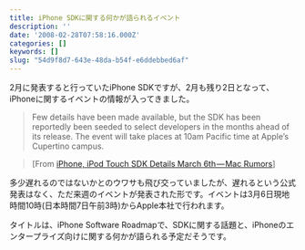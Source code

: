 ```yaml
---
title: iPhone SDKに関する何かが語られるイベント
description: ''
date: '2008-02-28T07:58:16.000Z'
categories: []
keywords: []
slug: "54d9f8d7-643e-48da-b54f-e6ddebbed6af"
---
```

2月に発表すると行っていたiPhone SDKですが、2月も残り2日となって、iPhoneに関するイベントの情報が入ってきました。

> Few details have been made available, but the SDK has been reportedly been seeded to select developers in the months ahead of its release. The event will take places at 10am Pacific time at Apple’s Cupertino campus.

> \[From [iPhone, iPod Touch SDK Details March 6th — Mac Rumors](http://www.macrumors.com/2008/02/27/iphone-ipod-touch-sdk-details-march-6th/)\]

多少遅れるのではないかとのウワサも飛び交っていましたが、遅れるという公式発表はなく、ただ来週のイベントが発表された形です。イベントは3月6日現地時間10時(日本時間7日午前3時)からApple本社で行われます。

タイトルは、iPhone Software Roadmapで、SDKに関する話題と、iPhoneのエンタープライズ向けに関する何かが語られる予定だそうです。